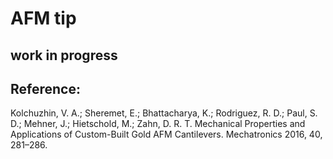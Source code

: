  # AFM tip
 
 ## work in progress

## Reference:
Kolchuzhin, V. A.; Sheremet, E.; Bhattacharya, K.; Rodriguez, R. D.; Paul, S. D.; Mehner, J.; Hietschold, M.; Zahn, D. R. T. Mechanical Properties and Applications of Custom-Built Gold AFM Cantilevers. Mechatronics 2016, 40, 281–286.
